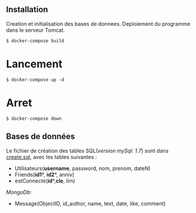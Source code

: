 ## Installation

Creation et initialisation des bases de donnees.
Deploiement du programme dans le serveur Tomcat.

```
$ docker-compose build
```

# Lancement

```
$ docker-compose up -d
```

# Arret

```
$ docker-compose down
```

## Bases de données

Le fichier de création des tables SQL(*version mySql: 1.7*) sont dans [create.sql](/docker/mysql/create.sql), avec les tables suivantes :

- Utilisateurs(**username**, password, nom, prenom, dateN)
- Friends(**id1***, **id2***, anniv)
- estConnecte(**id***,**cle**, lim)

*MongoDb*:
- Message(ObjectID, id_author, name, text, date, like, comment)